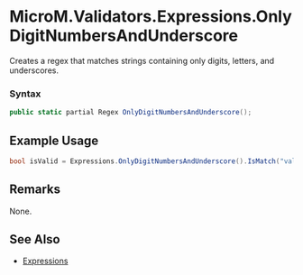# MicroM.Validators.Expressions.OnlyDigitNumbersAndUnderscore
Creates a regex that matches strings containing only digits, letters, and underscores.

### Syntax
```csharp
public static partial Regex OnlyDigitNumbersAndUnderscore();
```

## Example Usage
```csharp
bool isValid = Expressions.OnlyDigitNumbersAndUnderscore().IsMatch("value_123");
```
## Remarks
None.

## See Also
- [Expressions](../index.md)

